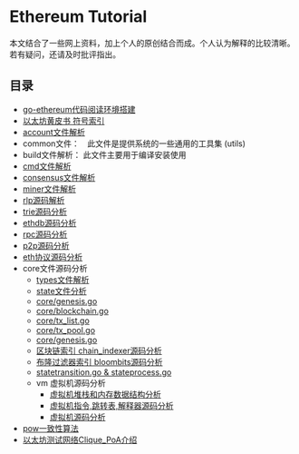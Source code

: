 # Ethereum Tutorial
本文结合了一些网上资料，加上个人的原创结合而成。个人认为解释的比较清晰。若有疑问，还请及时批评指出。

## 目录

- [go-ethereum代码阅读环境搭建](/go-ethereum源码阅读环境搭建.md)
- [以太坊黄皮书 符号索引](a黄皮书里面出现的所有的符号索引.md)
- [account文件解析](/accounts源码分析.md)
- common文件：　此文件是提供系统的一些通用的工具集 (utils)
- build文件解析： 此文件主要用于编译安装使用
- [cmd文件解析](/cmd.md)
- [consensus文件解析](/consensus.md)
- [miner文件解析](/miner挖矿部分源码分析CPU挖矿.md)
- [rlp源码解析](/rlp源码解析.md)
- [trie源码分析](/trie源码分析.md)
- [ethdb源码分析](/ethdb源码分析.md)
- [rpc源码分析](/rpc源码分析.md)
- [p2p源码分析](/p2p源码分析.md)
- [eth协议源码分析](/eth源码分析.md)
- core文件源码分析
	- [types文件解析](/types.md)
	- [state文件分析](/core-state源码分析.md)
	- [core/genesis.go](/core-genesis创世区块源码分析.md)
	- [core/blockchain.go](/core-blockchain源码分析.md)
	- [core/tx_list.go](/core-txlist交易池的一些数据结构源码分析.md)
	- [core/tx_pool.go](/core-txpool交易池源码分析.md)
	- [core/genesis.go](/core-genesis创世区块源码分析.md)
	- [区块链索引 chain_indexer源码分析](/core-chain_indexer源码解析.md)
	- [布隆过滤器索引 bloombits源码分析](/core-bloombits源码分析.md)
	- [statetransition.go & stateprocess.go](/core-state-process源码分析.md)
	- vm 虚拟机源码分析
		- [虚拟机堆栈和内存数据结构分析](/core-vm-stack-memory源码分析.md)
		- [虚拟机指令,跳转表,解释器源码分析](/core-vm-jumptable-instruction.md)
		- [虚拟机源码分析](/core-vm源码分析.md)
- [pow一致性算法](/pow一致性算法.md)
- [以太坊测试网络Clique_PoA介绍](/以太坊测试网络Clique_PoA介绍.md)


